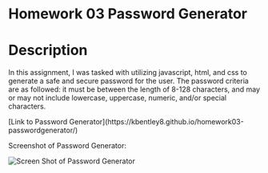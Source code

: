 # Homework 03 Password Generator

# Description
In this assignment, I was tasked with utilizing javascript, html, and css to generate a safe and secure password for the user. The password criteria are as followed: it must be between the length of 8-128 characters, and may or may not include lowercase, uppercase, numeric, and/or special characters.


<p> [Link to Password Generator](https://kbentley8.github.io/homework03-passwordgenerator/)

<p> Screenshot of Password Generator:

![Screen Shot of Password Generator](https://user-images.githubusercontent.com/88289885/132930390-d29c5f91-5e80-4e1b-b7c0-0436cd5945eb.png)